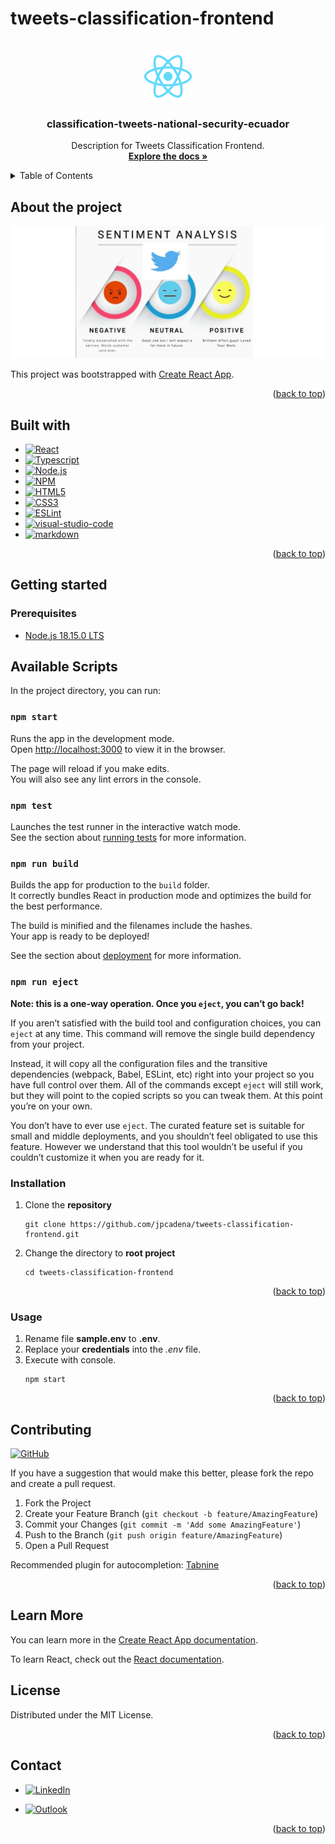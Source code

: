 # tweets-classification-frontend

<!-- PROJECT LOGO -->
<br />
<div align="center">
  <a href="https://github.com/othneildrew/Best-README-Template">
    <img src="/public/logo512.png" alt="Logo" width="80" height="80">
  </a>

<h3 align="center">classification-tweets-national-security-ecuador</h3>

  <p align="center">
    Description for Tweets Classification Frontend.
    <br />
    <a href="https://github.com/jpcadena/tweets-classification-frontend"><strong>Explore the docs »</strong></a>
    <br />
  </p>
</div>

<!-- TABLE OF CONTENTS -->
<details>
  <summary>Table of Contents</summary>
  <ol>
    <li>
      <a href="#about-the-project">About The Project</a>
      <ul>
        <li><a href="#built-with">Built With</a></li>
      </ul>
    </li>
    <li>
      <a href="#getting-started">Getting Started</a>
      <ul>
        <li><a href="#prerequisites">Prerequisites</a></li>
        <li><a href="#installation">Installation</a></li>
      </ul>
    </li>
    <li><a href="#usage">Usage</a></li>
    <li><a href="#contributing">Contributing</a></li>
    <li><a href="#license">License</a></li>
    <li><a href="#contact">Contact</a></li>
  </ol>
</details>

<!-- ABOUT THE PROJECT -->

## About the project

![Project][project-screenshot]

This project was bootstrapped with
[Create React App](https://github.com/facebook/create-react-app).

<p align="right">(<a href="#readme-top">back to top</a>)</p>

## Built with

- [![React][react]][react-url]
- [![Typescript][typescript.org]][typescript-url]
- [![Node.js][nodejs.org]][nodejs-url]
- [![NPM][npm]][npm-url]
- [![HTML5][html5]][html5-url]
- [![CSS3][css3]][css3-url]
- [![ESLint][eslint]][eslint-url]
- [![visual-studio-code][visual-studio-code]][visual-studio-code-url]
- [![markdown][markdown]][markdown-url]

<p align="right">(<a href="#readme-top">back to top</a>)</p>

<!-- GETTING STARTED -->

## Getting started

### Prerequisites

- [Node.js 18.15.0 LTS][nodejs-docs-url]

## Available Scripts

In the project directory, you can run:

### `npm start`

Runs the app in the development mode.\
Open [http://localhost:3000](http://localhost:3000) to view it in the browser.

The page will reload if you make edits.\
You will also see any lint errors in the console.

### `npm test`

Launches the test runner in the interactive watch mode.\
See the section about [running tests](https://facebook.github.io/create-react-app/docs/running-tests)
for more information.

### `npm run build`

Builds the app for production to the `build` folder.\
It correctly bundles React in production mode and optimizes the build for the best
performance.

The build is minified and the filenames include the hashes.\
Your app is ready to be deployed!

See the section about
[deployment](https://facebook.github.io/create-react-app/docs/deployment) for
more information.

### `npm run eject`

**Note: this is a one-way operation. Once you `eject`, you can’t go back!**

If you aren’t satisfied with the build tool and configuration choices, you can
`eject` at any time. This command will remove the single build dependency from
your project.

Instead, it will copy all the configuration files and the transitive
dependencies (webpack, Babel, ESLint, etc) right into your project so you have
full control over them. All of the commands except `eject` will still work, but
they will point to the copied scripts so you can tweak them. At this point
you’re on your own.

You don’t have to ever use `eject`. The curated feature set is suitable for
small and middle deployments, and you shouldn’t feel obligated to use this
feature. However we understand that this tool wouldn’t be useful if you couldn’t
customize it when you are ready for it.

<!-- Improved compatibility of back to top link: See: https://github.com/othneildrew/Best-README-Template/pull/73 -->

<a name="readme-top"></a>

<!-- PROJECT SHIELDS -->
<!--
*** Markdown "reference style" links for readability.
*** Reference links are enclosed in brackets [ ] instead of parentheses ( ).
-->

### Installation

1. Clone the **repository**
   ```
   git clone https://github.com/jpcadena/tweets-classification-frontend.git
   ```
2. Change the directory to **root project**
   ```
   cd tweets-classification-frontend
   ```

<p align="right">(<a href="#readme-top">back to top</a>)</p>

<!-- USAGE EXAMPLES -->

### Usage

1. Rename file **sample.env** to **.env**.
2. Replace your **credentials** into the _.env_ file.
3. Execute with console.
   ```
   npm start
   ```

<p align="right">(<a href="#readme-top">back to top</a>)</p>

<!-- CONTRIBUTING -->

## Contributing

[![GitHub][github]][github-url]

If you have a suggestion that would make this better, please fork the repo and
create a pull request.

1. Fork the Project
2. Create your Feature Branch (`git checkout -b feature/AmazingFeature`)
3. Commit your Changes (`git commit -m 'Add some AmazingFeature'`)
4. Push to the Branch (`git push origin feature/AmazingFeature`)
5. Open a Pull Request

Recommended plugin for autocompletion:
[Tabnine](https://www.tabnine.com/install)

<p align="right">(<a href="#readme-top">back to top</a>)</p>

## Learn More

You can learn more in the
[Create React App documentation](https://facebook.github.io/create-react-app/docs/getting-started).

To learn React, check out the [React documentation](https://react.dev/).

<!-- LICENSE -->

## License

Distributed under the MIT License.

<p align="right">(<a href="#readme-top">back to top</a>)</p>

<!-- CONTACT -->

## Contact

- [![LinkedIn][linkedin]][linkedin-url]

- [![Outlook][outlook]](mailto:jpcadena@espol.edu.ec?subject=[GitHub]tweets-classification-backend)

<p align="right">(<a href="#readme-top">back to top</a>)</p>

<!-- MARKDOWN LINKS & IMAGES -->
<!-- https://www.markdownguide.org/basic-syntax/#reference-style-links -->

[linkedin]:
  https://img.shields.io/badge/linkedin-%230077B5.svg?style=for-the-badge&logo=linkedin&logoColor=white
[linkedin-url]: https://linkedin.com/in/juanpablocadenaaguilar
[outlook]:
  https://img.shields.io/badge/Microsoft_Outlook-0078D4?style=for-the-badge&logo=microsoft-outlook&logoColor=white
[project-screenshot]: /public/project.png
[react-url]: https://react.dev/
[react]:
  https://img.shields.io/badge/React-20232A?style=for-the-badge&logo=react&logoColor=61DAFB
[nodejs.org]:
  https://img.shields.io/badge/Node.js-43853D?style=for-the-badge&logo=node.js&logoColor=white
[nodejs-url]: https://nodejs.org
[nodejs-docs-url]: https://nodejs.org/en/docs
[typescript.org]:
  https://img.shields.io/badge/TypeScript-007ACC?style=for-the-badge&logo=typescript&logoColor=white
[typescript-url]: https://www.typescriptlang.org/
[html5]:
  https://img.shields.io/badge/HTML5-E34F26?style=for-the-badge&logo=html5&logoColor=white
[html5-url]: https://developer.mozilla.org/en-US/docs/Glossary/HTML5
[css3]:
  https://img.shields.io/badge/CSS3-1572B6?style=for-the-badge&logo=css3&logoColor=white
[css3-url]: https://developer.mozilla.org/en-US/docs/Web/CSS
[github]:
  https://img.shields.io/badge/github-%23121011.svg?style=for-the-badge&logo=github&logoColor=white
[github-url]: https://github.com/jpcadena/tweets-classification-backend
[visual-studio-code]:
  https://img.shields.io/badge/Visual_Studio_Code-007ACC?style=for-the-badge&logo=visual-studio-code&logoColor=white
[markdown]:
  https://img.shields.io/badge/Markdown-000000?style=for-the-badge&logo=markdown&logoColor=white
[eslint]:
  https://img.shields.io/badge/ESLint-4B3263?style=for-the-badge&logo=eslint&logoColor=white
[npm]:
  https://img.shields.io/badge/NPM-%23CB3837.svg?style=for-the-badge&logo=npm&logoColor=white
[visual-studio-code-url]: https://code.visualstudio.com/
[markdown-url]: https://daringfireball.net/projects/markdown/
[eslint-url]: https://eslint.org/
[npm-url]: https://www.npmjs.com/

